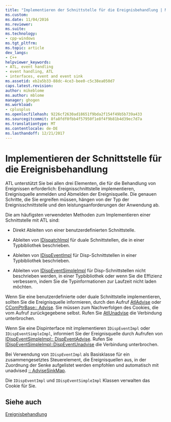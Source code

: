 ```yaml
---
title: "Implementieren der Schnittstelle für die Ereignisbehandlung | Microsoft Docs"
ms.custom: 
ms.date: 11/04/2016
ms.reviewer: 
ms.suite: 
ms.technology:
- cpp-windows
ms.tgt_pltfrm: 
ms.topic: article
dev_langs:
- C++
helpviewer_keywords:
- ATL, event handling
- event handling, ATL
- interfaces, event and event sink
ms.assetid: eb2a5b33-88dc-4ce3-bee0-c5c38ea050d7
caps.latest.revision: 
author: mikeblome
ms.author: mblome
manager: ghogen
ms.workload:
- cplusplus
ms.openlocfilehash: 9226cf2630ad18651f9bda2f154f49b5b739a433
ms.sourcegitcommit: 8fa8fdf0fbb4f57950f1e8f4f9b81b4d39ec7d7a
ms.translationtype: MT
ms.contentlocale: de-DE
ms.lasthandoff: 12/21/2017
---
```

# <a name="implementing-the-event-handling-interface"></a>Implementieren der Schnittstelle für die Ereignisbehandlung
ATL unterstützt Sie bei allen drei Elementen, die für die Behandlung von Ereignissen erforderlich: Ereignisschnittstelle implementieren, Ereignisquelle anmelden und Abmelden der Ereignisquelle. Die genauen Schritte, die Sie ergreifen müssen, hängen von der Typ der Ereignisschnittstelle und den leistungsanforderungen der Anwendung ab.  
  
 Die am häufigsten verwendeten Methoden zum Implementieren einer Schnittstelle mit ATL sind:  
  
-   Direkt Ableiten von einer benutzerdefinierten Schnittstelle.  
  
-   Ableiten von [IDispatchImpl](../atl/reference/idispatchimpl-class.md) für duale Schnittstellen, die in einer Typbibliothek beschrieben.  
  
-   Ableiten von [IDispEventImpl](../atl/reference/idispeventimpl-class.md) für Disp-Schnittstellen in einer Typbibliothek beschrieben.  
  
-   Ableiten von [IDispEventSimpleImpl](../atl/reference/idispeventsimpleimpl-class.md) für Disp-Schnittstellen nicht beschrieben werden, in einer Typbibliothek oder wenn Sie die Effizienz verbessern, indem Sie die Typinformationen zur Laufzeit nicht laden möchten.  
  

 Wenn Sie eine benutzerdefinierte oder duale Schnittstelle implementieren, sollten Sie die Ereignisquelle informieren, durch den Aufruf [AtlAdvise](reference/connection-point-global-functions.md#atladvise) oder [CComPtrBase:: Advise](../atl/reference/ccomptrbase-class.md#advise). Sie müssen zum Nachverfolgen des Cookies, die vom Aufruf zurückgegebene selbst. Rufen Sie [AtlUnadvise](reference/connection-point-global-functions.md#atlunadvise) die Verbindung unterbrochen.  

  
 Wenn Sie eine Dispinterface mit implementieren `IDispEventImpl` oder `IDispEventSimpleImpl`, informiert Sie der Ereignisquelle durch Aufrufen von [IDispEventSimpleImpl:: DispEventAdvise](../atl/reference/idispeventsimpleimpl-class.md#dispeventadvise). Rufen Sie [IDispEventSimpleImpl::DispEventUnadvise](../atl/reference/idispeventsimpleimpl-class.md#dispeventunadvise) die Verbindung unterbrochen.  
  
 Bei Verwendung von `IDispEventImpl` als Basisklasse für ein zusammengesetztes Steuerelement, die Ereignisquellen aus, in der Zuordnung der Senke aufgelistet werden empfohlen und automatisch mit unadvised [:: AdviseSinkMap](../atl/reference/ccomcompositecontrol-class.md#advisesinkmap).  
  
 Die `IDispEventImpl` und `IDispEventSimpleImpl` Klassen verwalten das Cookie für Sie.  
  
## <a name="see-also"></a>Siehe auch  
 [Ereignisbehandlung](../atl/event-handling-and-atl.md)

